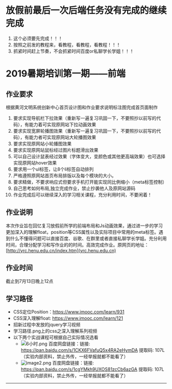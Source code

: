 # 放假前最后一次后端任务没有完成的继续完成
1. 这个必须要先完成！！！
2. 按照之前发的教程来，看教程，看教程，看教程！！！
3. 抓紧时间赶上节奏，不会抓紧时间百度or私聊学长学姐！！！
# 2019暑期培训第一期——前端

## 作业要求

根据黄河文明系统创新中心首页设计图和作业要求说明标注图完成首页面制作

1. 要求实现导航栏下拉效果（重新写一遍复习巩固一下，不要照抄以前写的代码），有能力着可实现原网站下拉动画效果
2. 要求实现宽屏轮播图效果（重新写一遍复习巩固一下，不要照抄以前写的代码），有能力者可实现原网站大轮播图效果
3. 要求实现原网站小轮播图效果
4. 要求实现原网站鼠标经过图片标题滑出效果
5. 可以自己设计鼠表经过效果（字体变大，变颜色或其他更高端效果）也可选择实现原网站hover效果
6. 要求用一个ul标签，让8个li标签自动排列
7. 严格遵照原网站首页布局排版以及每个模块的大小。
8. 要求精做，不要求响应式但要求手机打开能实现同比例缩小（meta标签控制）
9. 自己思考如何布局,独立完成作业，禁止抄袭他人及原网站源码
10. 作业完成后可以继续深入的学习相关课程，充分利用时间，不要闲着！


## 作业说明

本次作业旨在回忆复习放假前所学的前端布局和Js动画效果，通过进一步的学习更加深入的理解float，position等CSS属性以及实际项目中常用的meta标签。遇到什么不懂得问题可以直接百度、谷歌、在群里或者直接私聊学长学姐。充分利用时间，合理分配学习和写作业的的时间。高效完成作业。原网页的地址：[http://yrc.henu.edu.cn/index.htm](yrc.henu.edu.cn)

## 作业时间

截止到7月13日晚上12点

## 学习路径

- CSS定位Position：https://www.imooc.com/learn/931 
- CSS深入理解float:  https://www.imooc.com/learn/121 
- 招新过程中发放的jquery学习视频
- 学习路径.png上的css之深入理解系列视频
- 以下两个实战课程可根据自己实际情况选看
    - ![6小时.png](https://i.loli.net/2019/07/09/5d2495ad1633165254.png)
    百度网盘链接：链接: https://pan.baidu.com/s/1CKX6FVafuQ5x4RA2eHymDA 提取码: 107L （实验内部资料，禁止外传，一经举报就都不能看了）
    - ![image2.png](https://i.loli.net/2019/07/09/5d24999a7081895498.png)
    百度网盘链接：链接: https://pan.baidu.com/s/1cgYMkh9UXOS81zcCb6azGA 提取码: 107L （实验内部资料，禁止外传，一经举报就都不能看了）

***
